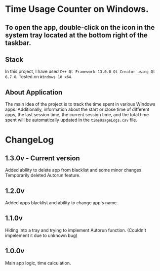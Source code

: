 # Time Usage Counter on Windows.

## To open the app, double-click on the icon in the system tray located at the bottom right of the taskbar.

## Stack

In this project, I have used ```C++ Qt Framework```. ```13.0.0 Qt Creator using Qt 6.7.0```.
Tested on ```Windows 10 x64```.

## About Application

The main idea of the project is to track the time spent in various Windows apps. 
Additionally, information about the start or close time of different apps, the last session time, the current session time, 
and the total time spent will be automatically updated in the ```timeUsageLogs.csv``` file.

# ChangeLog

## 1.3.0v - Current version
Added ability to delete app from blacklist and some minor changes. Temporarily deleted Autorun feature.

## 1.2.0v
Added apps blacklist and ability to change app's name.

## 1.1.0v
Hiding into a tray and trying to implement Autorun function. (Couldn't impelement it due to unknown bug)

## 1.0.0v
Main app logic, time calculation.
